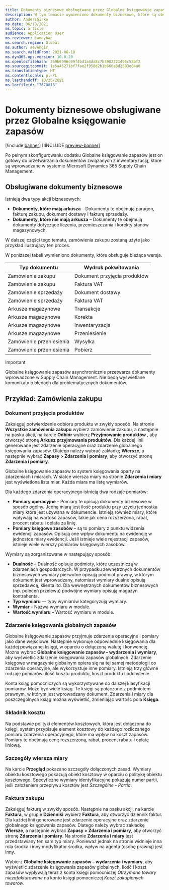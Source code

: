 ```yaml
---
title: Dokumenty biznesowe obsługiwane przez Globalne księgowanie zapasów
description: W tym temacie wymieniono dokumenty biznesowe, które są obsługiwane przez program Globalne księgowanie zapasów. Zawiera również szczegółowy przykład dla dokumentów zamówień zakupu.
author: AndersGirke
ms.date: 06/18/2021
ms.topic: article
audience: Application User
ms.reviewer: kamaybac
ms.search.region: Global
ms.author: aevengir
ms.search.validFrom: 2021-06-18
ms.dyn365.ops.version: 10.0.20
ms.openlocfilehash: 369b6996c09f4bd1a4da8c7b3902221495c58bf2
ms.sourcegitcommit: 1e5a46271bf7fae2f958d2b1b666a8d2583e04a8
ms.translationtype: HT
ms.contentlocale: pl-PL
ms.lasthandoff: 10/25/2021
ms.locfileid: "7678818"
---
```

# <a name="business-documents-supported-by-global-inventory-accounting"></a>Dokumenty biznesowe obsługiwane przez Globalne księgowanie zapasów

[!include [banner](../includes/banner.md)]
[!INCLUDE [preview-banner](../includes/preview-banner.md)] <!--KFM: Until 4/30/2022 -->

Po pełnym skonfigurowaniu dodatku Globalne księgowanie zapasów jest on gotowy do przetwarzania dokumentów związanych z inwentaryzacją, które są wprowadzane w systemie Microsoft Dynamics 365 Supply Chain Management.

## <a name="supported-business-documents"></a>Obsługiwane dokumenty biznesowe

Istnieją dwa typy akcji biznesowych:

- **Dokumenty, które mają arkusza** – Dokumenty te obejmują paragon, fakturę zakupu, dokument dostawy i fakturę sprzedaży.
- **Dokumenty, które nie mają arkusza** – Dokumenty te obejmują dokumenty dotyczące liczenia, przemieszczania i korekty stanów magazynowych.

W dalszej części tego tematu, zamówienia zakupu zostaną użyte jako przykład ilustrujący ten proces.

W poniższej tabeli wymieniono dokumenty, które obsługuje bieżąca wersja.

| Typ dokumentu       | Wydruk pokwitowania        |
|--------------------|-----------------|
| Zamówienie zakupu     | Dokument przyjęcia produktów |
| Zamówienie zakupu     | Faktura VAT         |
| Zamówienie sprzedaży        | Dokument dostawy    |
| Zamówienie sprzedaży        | Faktura VAT         |
| Arkusze magazynowe | Transakcje        |
| Arkusze magazynowe | Korekta      |
| Arkusze magazynowe | Inwentaryzacja        |
| Arkusze magazynowe | Przeniesienie        |
| Zamówienie przeniesienia     | Wysyłka        |
| Zamówienie przeniesienia     | Pobierz         |

> [!IMPORTANT]
> Globalne księgowanie zapasów asynchronicznie przetwarza dokumenty wprowadzone w Supply Chain Management. Nie będą wyświetlane komunikaty o błędach dla problematycznych dokumentów.

## <a name="example-purchase-order"></a>Przykład: Zamówienia zakupu

### <a name="product-receipt"></a>Dokument przyjęcia produktów

Zaksięguj potwierdzenie odbioru produktu w zwykły sposób. Na stronie **Wszystkie zamówienia zakupu** wybierz zamówienie zakupu, a następnie na pasku akcji, na karcie **Odbiór** wybierz **Przyjmowanie produktów** , aby otworzyć stronę **Arkusz przyjmowania produktów**. Dla każdej linii generowane jest zdarzenie operacyjne oraz zdarzenie globalnego księgowania zapasów. Dlatego należy wybrać zakładkę **Wiersze**, a następnie wybrać **Zapasy \> Zdarzenia i pomiary**, aby otworzyć stronę **Zdarzenia i pomiary**.

Globalne księgowanie zapasów to system księgowania oparty na zdarzeniach i miarach. W siatce wiersza miary na stronie **Zdarzenia i miary** jest wyświetlona lista miar. Każda miara ma listę wymiarów.

Dla każdego zdarzenia operacyjnego istnieją dwa rodzaje pomiarów:

- **Pomiary operacyjne** – Pomiary te opisują dokumenty biznesowe w sposób ogólny. Jedną miarą jest ilość produktu przy użyciu jednostka miary która jest używana w dokumencie. Istnieją również miary, które wpływają na wartość zapasów, takie jak cena rozszerzona, rabat, procent rabatu i opłata za linię.
- **Pomiary księgowe zasobów** – są to pomiary z punktu widzenia ewidencji zapasów. Opisują one wpływ dokumentu na ewidencję w jednostce miary ewidencji. Jeśli istnieje wiele rejestracji zapasów, istnieje wiele wierszy pomiarów księgowych zasobów.

Wymiary są zorganizowane w następujący sposób:

- **Dualność** – Dualność opisuje podmioty, które uczestniczą w zdarzeniach gospodarczych. W przypadku zewnętrznych dokumentów biznesowych wymiary pierwotne opisują podmiot prawny, w którym dokument jest wprowadzany, natomiast wymiary dualne opisują sprzedawcę, klienta itd. Dla wewnętrznych dokumentów biznesowych (np. poleceń przelewu) podwójne wymiary opisują magazyn kontrahenta.
- **Typ wymiaru** — typy wymiarów kategoryzują wymiary.
- **Wymiar** – Nazwa wymiaru w module.
- **Wartość wymiaru** – Wartość wymiaru w module.

### <a name="global-inventory-accounting-event"></a>Zdarzenie księgowania globalnych zapasów

Globalne księgowanie zapasów przyjmuje zdarzenia operacyjne i pomiary jako dane wejściowe. Następnie wykonuje odpowiednie księgowania dla każdej powiązanej księgi, w oparciu o dołączoną walutę i konwencję. Można wybrać **Globalne księgowanie zapasów – wydarzenia i wymiary**, aby wyświetlić zdarzenie księgowania zapasów globalnych. Zdarzenie księgowe w magazynie globalnym opiera się na tej samej metodologii co zdarzenia operacyjne, ale wykorzystuje inne pomiary. Istnieją trzy główne rodzaje pomiarów: ilość kosztu produktu, koszt produktu i odchylenie.

Konta ksiąg pomocniczych są wykorzystywane do dalszej klasyfikacji pomiarów. Może być wiele ksiąg. Te księgi są połączone z podmiotem prawnym, w którym jest wprowadzany dokument. Zdarzenia i miary dla poszczególnych ksiąg można wyświetlić, zmieniając wartość pola **Księga**.

### <a name="cost-element"></a>Składnik kosztu

Na podstawie polityki elementów kosztowych, która jest dołączona do księgi, system przypisuje element kosztowy do każdego rozliczanego pomiaru zdarzenia operacyjnego, które ma wpływ na koszt zapasów. Pomiary te obejmują cenę rozszerzoną, rabat, procent rabatu i opłatę liniową.

### <a name="measurement-line-details"></a>Szczegóły wiersza miary

Na karcie **Przegląd** pokazano szczegóły dołączonych zasad. Wymiary obiektu kosztowego pokazują obiekt kosztowy w oparciu o politykę obiektu kosztowego. Specyficzne wymiary identyfikacyjne pokazują numer partii, jeśli założeniem przepływu kosztów jest *Szczególne - Partia*.

### <a name="purchase-invoice"></a>Faktura zakupu

Zaksięguj fakturę w zwykły sposób. Następnie na pasku akcji, na karcie **Faktura**, w grupie **Dzienniki** wybierz **Faktura**, aby otworzyć dziennik faktur. Dla każdej linii generowane jest zdarzenie operacyjne oraz zdarzenie globalnego księgowania zapasów. Dlatego należy wybrać zakładkę **Wiersze**, a następnie wybrać **Zapasy \> Zdarzenia i pomiary**, aby otworzyć stronę **Zdarzenia i pomiary**. Na stronie **Zdarzenia i miary** jest przedstawiany ten sam typ miary. Ponieważ jednak na stronie widnieje inna rola środka i inny modyfikator środka, wpływ na agenta (osobę prawną) jest inny.

Wybierz **Globalne księgowanie zapasów – wydarzenia i wymiary**, aby wyświetlić zdarzenie księgowania zapasów globalnych. Ilość i koszt zapasów wypływają teraz z konta księgi pomocniczej *Otrzymane towary niezafakturowane* na konto księgi pomocniczej *Koszt zakupionych towarów*.
